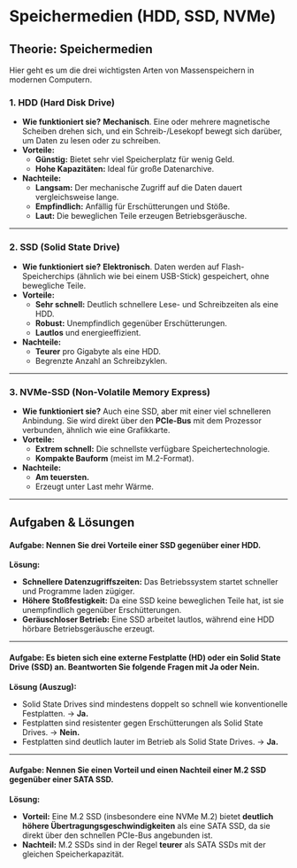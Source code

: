 # Speichermedien (HDD, SSD, NVMe)
## Theorie: Speichermedien

Hier geht es um die drei wichtigsten Arten von Massenspeichern in modernen Computern.

### 1. HDD (Hard Disk Drive)

* **Wie funktioniert sie?** **Mechanisch**. Eine oder mehrere magnetische Scheiben drehen sich, und ein Schreib-/Lesekopf bewegt sich darüber, um Daten zu lesen oder zu schreiben.
* **Vorteile:**
    * **Günstig:** Bietet sehr viel Speicherplatz für wenig Geld.
    * **Hohe Kapazitäten:** Ideal für große Datenarchive.
* **Nachteile:**
    * **Langsam:** Der mechanische Zugriff auf die Daten dauert vergleichsweise lange.
    * **Empfindlich:** Anfällig für Erschütterungen und Stöße.
    * **Laut:** Die beweglichen Teile erzeugen Betriebsgeräusche.

---

### 2. SSD (Solid State Drive)

* **Wie funktioniert sie?** **Elektronisch**. Daten werden auf Flash-Speicherchips (ähnlich wie bei einem USB-Stick) gespeichert, ohne bewegliche Teile.
* **Vorteile:**
    * **Sehr schnell:** Deutlich schnellere Lese- und Schreibzeiten als eine HDD.
    * **Robust:** Unempfindlich gegenüber Erschütterungen.
    * **Lautlos** und energieeffizient.
* **Nachteile:**
    * **Teurer** pro Gigabyte als eine HDD.
    * Begrenzte Anzahl an Schreibzyklen.

---

### 3. NVMe-SSD (Non-Volatile Memory Express)

* **Wie funktioniert sie?** Auch eine SSD, aber mit einer viel schnelleren Anbindung. Sie wird direkt über den **PCIe-Bus** mit dem Prozessor verbunden, ähnlich wie eine Grafikkarte.
* **Vorteile:**
    * **Extrem schnell:** Die schnellste verfügbare Speichertechnologie.
    * **Kompakte Bauform** (meist im M.2-Format).
* **Nachteile:**
    * **Am teuersten.**
    * Erzeugt unter Last mehr Wärme.

---

## Aufgaben & Lösungen

#### Aufgabe: Nennen Sie drei Vorteile einer SSD gegenüber einer HDD.

**Lösung:**

* **Schnellere Datenzugriffszeiten:** Das Betriebssystem startet schneller und Programme laden zügiger.
* **Höhere Stoßfestigkeit:** Da eine SSD keine beweglichen Teile hat, ist sie unempfindlich gegenüber Erschütterungen.
* **Geräuschloser Betrieb:** Eine SSD arbeitet lautlos, während eine HDD hörbare Betriebsgeräusche erzeugt.

---

#### Aufgabe: Es bieten sich eine externe Festplatte (HD) oder ein Solid State Drive (SSD) an. Beantworten Sie folgende Fragen mit Ja oder Nein.

**Lösung (Auszug):**

* Solid State Drives sind mindestens doppelt so schnell wie konventionelle Festplatten. → **Ja.**
* Festplatten sind resistenter gegen Erschütterungen als Solid State Drives. → **Nein.**
* Festplatten sind deutlich lauter im Betrieb als Solid State Drives. → **Ja.**

---

#### Aufgabe: Nennen Sie einen Vorteil und einen Nachteil einer M.2 SSD gegenüber einer SATA SSD.

**Lösung:**

* **Vorteil:** Eine M.2 SSD (insbesondere eine NVMe M.2) bietet **deutlich höhere Übertragungsgeschwindigkeiten** als eine SATA SSD, da sie direkt über den schnellen PCIe-Bus angebunden ist.
* **Nachteil:** M.2 SSDs sind in der Regel **teurer** als SATA SSDs mit der gleichen Speicherkapazität.

